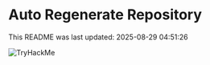 # Auto Regenerate Repository

This README was last updated: 2025-08-29 04:51:26

 ![TryHackMe](https://tryhackme.com/badge/533634)